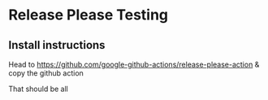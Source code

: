 # Release Please Testing

## Install instructions

Head to https://github.com/google-github-actions/release-please-action
& copy the github action

That should be all
